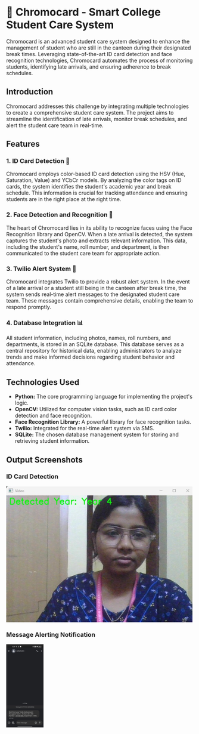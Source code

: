 # 🌈 Chromocard - Smart College Student Care System

Chromocard is an advanced student care system designed to enhance the management of student who are still in the canteen during their designated break times. Leveraging state-of-the-art ID card detection and face recognition technologies, Chromocard automates the process of monitoring students, identifying late arrivals, and ensuring adherence to break schedules.

## Introduction

Chromocard addresses this challenge by integrating multiple technologies to create a comprehensive student care system. The project aims to streamline the identification of late arrivals, monitor break schedules, and alert the student care team in real-time.

## Features

### 1. ID Card Detection 🎨

Chromocard employs color-based ID card detection using the HSV (Hue, Saturation, Value) and YCbCr models. By analyzing the color tags on ID cards, the system identifies the student's academic year and break schedule. This information is crucial for tracking attendance and ensuring students are in the right place at the right time.

### 2. Face Detection and Recognition 👤

The heart of Chromocard lies in its ability to recognize faces using the Face Recognition library and OpenCV. When a late arrival is detected, the system captures the student's photo and extracts relevant information. This data, including the student's name, roll number, and department, is then communicated to the student care team for appropriate action.

### 3. Twilio Alert System 🚨

Chromocard integrates Twilio to provide a robust alert system. In the event of a late arrival or a student still being in the canteen after break time, the system sends real-time alert messages to the designated student care team. These messages contain comprehensive details, enabling the team to respond promptly.

### 4. Database Integration 📊

All student information, including photos, names, roll numbers, and departments, is stored in an SQLite database. This database serves as a central repository for historical data, enabling administrators to analyze trends and make informed decisions regarding student behavior and attendance.

## Technologies Used

- **Python:** The core programming language for implementing the project's logic.
- **OpenCV:** Utilized for computer vision tasks, such as ID card color detection and face recognition.
- **Face Recognition Library:** A powerful library for face recognition tasks.
- **Twilio:** Integrated for the real-time alert system via SMS.
- **SQLite:** The chosen database management system for storing and retrieving student information.

## Output Screenshots

### ID Card Detection

<img align="center" alt="coding" width="500" src="https://github.com/Aksharasri04/ID/blob/main/Output%20Screenshots/1.jpg">

### Message Alerting Notification

<img align="center" alt="coding" length="100" breadth="100" width="100" src="https://github.com/Aksharasri04/ID/blob/main/Output%20Screenshots/2.jpg">
